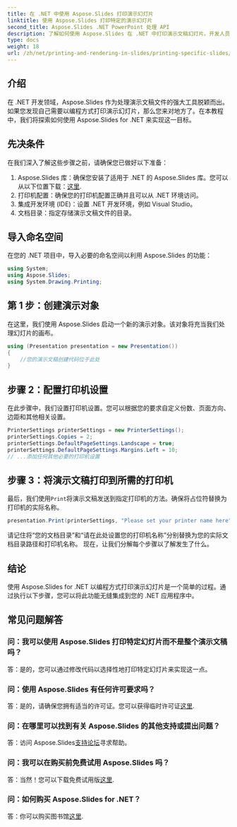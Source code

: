 ```yaml
---
title: 在 .NET 中使用 Aspose.Slides 打印演示幻灯片
linktitle: 使用 Aspose.Slides 打印特定的演示幻灯片
second_title: Aspose.Slides .NET PowerPoint 处理 API
description: 了解如何使用 Aspose.Slides 在 .NET 中打印演示文稿幻灯片。开发人员的分步指南。下载该库并立即开始打印。
type: docs
weight: 18
url: /zh/net/printing-and-rendering-in-slides/printing-specific-slides/
---
```

## 介绍
在 .NET 开发领域，Aspose.Slides 作为处理演示文稿文件的强大工具脱颖而出。如果您发现自己需要以编程方式打印演示幻灯片，那么您来对地方了。在本教程中，我们将探索如何使用 Aspose.Slides for .NET 来实现这一目标。
## 先决条件
在我们深入了解这些步骤之前，请确保您已做好以下准备：
1.  Aspose.Slides 库：确保您安装了适用于 .NET 的 Aspose.Slides 库。您可以从以下位置下载：[这里](https://releases.aspose.com/slides/net/).
2. 打印机配置：确保您的打印机配置正确并且可以从 .NET 环境访问。
3. 集成开发环境 (IDE)：设置 .NET 开发环境，例如 Visual Studio。
4. 文档目录：指定存储演示文稿文件的目录。
## 导入命名空间
在您的 .NET 项目中，导入必要的命名空间以利用 Aspose.Slides 的功能：
```csharp
using System;
using Aspose.Slides;
using System.Drawing.Printing;
```
## 第 1 步：创建演示对象
在这里，我们使用 Aspose.Slides 启动一个新的演示对象。该对象将充当我们处理幻灯片的画布。
```csharp
using (Presentation presentation = new Presentation())
{
    //您的演示文稿创建代码位于此处
}
```
## 步骤 2：配置打印机设置
在此步骤中，我们设置打印机设置。您可以根据您的要求自定义份数、页面方向、边距和其他相关设置。
```csharp
PrinterSettings printerSettings = new PrinterSettings();
printerSettings.Copies = 2;
printerSettings.DefaultPageSettings.Landscape = true;
printerSettings.DefaultPageSettings.Margins.Left = 10;
// ...添加任何其他必要的打印机设置
```
## 步骤 3：将演示文稿打印到所需的打印机
最后，我们使用`Print`将演示文稿发送到指定打印机的方法。确保将占位符替换为打印机的实际名称。
```csharp
presentation.Print(printerSettings, "Please set your printer name here");
```
请记住将“您的文档目录”和“请在此处设置您的打印机名称”分别替换为您的实际文档目录路径和打印机名称。
现在，让我们分解每个步骤以了解发生了什么。
## 结论
使用 Aspose.Slides for .NET 以编程方式打印演示幻灯片是一个简单的过程。通过执行以下步骤，您可以将此功能无缝集成到您的 .NET 应用程序中。
## 常见问题解答
### 问：我可以使用 Aspose.Slides 打印特定幻灯片而不是整个演示文稿吗？
答：是的，您可以通过修改代码以选择性地打印特定幻灯片来实现这一点。
### 问：使用 Aspose.Slides 有任何许可要求吗？
答：是的，请确保您拥有适当的许可证。您可以获得临时许可证[这里](https://purchase.aspose.com/temporary-license/).
### 问：在哪里可以找到有关 Aspose.Slides 的其他支持或提出问题？
答：访问 Aspose.Slides[支持论坛](https://forum.aspose.com/c/slides/11)寻求帮助。
### 问：我可以在购买前免费试用 Aspose.Slides 吗？
答：当然！您可以下载免费试用版[这里](https://releases.aspose.com/).
### 问：如何购买 Aspose.Slides for .NET？
答：你可以购买图书馆[这里](https://purchase.aspose.com/buy).